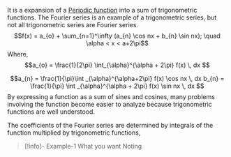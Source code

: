 It is a expansion of a [Periodic function](Periodic%20function.md) into a sum of trigonometric functions. The Fourier series is an example of a trigonometric series, but not all trigonometric series are Fourier series. 
$$f(x) = a_{o} + \sum_{n=1}^\infty (a_{n} \cos nx + b_{n} \sin nx); \quad \alpha < x < a+2\pi$$
Where, 
$$a_{o} = \frac{1}{2\pi} \int_{\alpha}^{\alpha + 2\pi} f(x) \, dx $$

$$a_{n} = \frac{1}{\pi}\int _{\alpha}^{\alpha+2\pi} f(x) \cos nx \, dx b_{n} = \frac{1}{\pi} \int _{\alpha}^{\alpha + 2\pi} f(x) \sin nx \, dx $$
By expressing a function as a sum of sines and cosines, many problems involving the function become easier to analyze because trigonometric functions are well understood.

The coefficients of the Fourier series are determined by integrals of the function multiplied by trigonometric functions, 

>[!info]- Example-1 
>What you want 
>Noting 